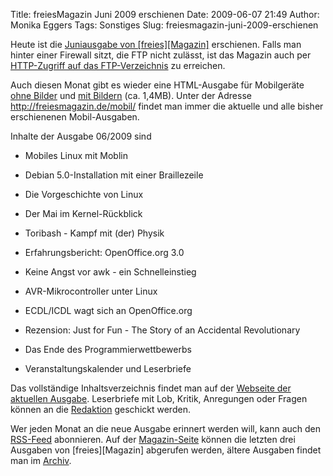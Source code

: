 Title: freiesMagazin Juni 2009 erschienen
Date: 2009-06-07 21:49
Author: Monika Eggers
Tags: Sonstiges
Slug: freiesmagazin-juni-2009-erschienen

Heute ist die [Juniausgabe von
[freies][Magazin]](ftp://ftp.freiesmagazin.de/2009/freiesMagazin-2009-06.pdf)
erschienen. Falls man hinter einer Firewall sitzt, die FTP nicht
zulässt, ist das Magazin auch per [HTTP-Zugriff auf das
FTP-Verzeichnis](http://www.freiesmagazin.de/ftp/2009/freiesMagazin-2009-06.pdf)
zu erreichen.


Auch diesen Monat gibt es wieder eine HTML-Ausgabe für Mobilgeräte [ohne
Bilder](http://freiesmagazin.de/mobil/freiesMagazin-2009-06.html) und
[mit
Bildern](http://freiesmagazin.de/mobil/freiesMagazin-2009-06-bilder.html)
(ca. 1,4MB). Unter der Adresse <http://freiesmagazin.de/mobil/> findet
man immer die aktuelle und alle bisher erschienenen Mobil-Ausgaben.


<!--break--><!--break-->

Inhalte der Ausgabe 06/2009 sind


-   Mobiles Linux mit Moblin
-   Debian 5.0-Installation mit einer Braillezeile
-   Die Vorgeschichte von Linux
-   Der Mai im Kernel-Rückblick
-   Toribash - Kampf mit (der) Physik
-   Erfahrungsbericht: OpenOffice.org 3.0
-   Keine Angst vor awk - ein Schnelleinstieg
-   AVR-Mikrocontroller unter Linux
-   ECDL/ICDL wagt sich an OpenOffice.org
-   Rezension: Just for Fun - The Story of an Accidental Revolutionary
    
    
-   Das Ende des Programmierwettbewerbs
-   Veranstaltungskalender und Leserbriefe


Das vollständige Inhaltsverzeichnis findet man auf der [Webseite der
aktuellen Ausgabe](http://www.freiesmagazin.de/freiesMagazin-2009-06).
Leserbriefe mit Lob, Kritik, Anregungen oder Fragen können an die
[Redaktion](http://www.freiesmagazin.de/kontakt) geschickt werden.


Wer jeden Monat an die neue Ausgabe erinnert werden will, kann auch den
[RSS-Feed](http://www.freiesmagazin.de/rss.xml) abonnieren. Auf der
[Magazin-Seite](http://www.freiesmagazin.de/magazin) können die letzten
drei Ausgaben von
[freies][Magazin]
abgerufen werden, ältere Ausgaben findet man im
[Archiv](http://www.freiesmagazin.de/archiv).



